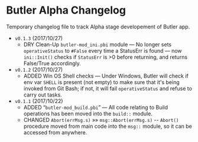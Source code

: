 Butler Alpha Changelog
======================

Temporary changelog file to track Alpha stage developement of Butler app.

-   `v0.1.3` (2017/10/27)
    -   DRY Clean-Up `butler-mod_ini.pbi` module — No longer sets `operativeStatus` to `#False` every time a StatusErr is found  — now `ini::Init()` checks if `StatusErr` is >0 before returning, and returns False/True accordingly.
-   `v0.1.2` (2017/10/27)
    -   ADDED Win OS Shell checks — Under Windows, Butler will check if env var `SHELL` is present (not empty) to make sure that it's being invoked from Git Bash; if not, it will fail `operativeStatus` and refuse to carry out tasks.
-   `v0.1.1` (2017/10/22)
    -   ADDED “`butler-mod_build.pbi`” — All code relating to Build operations has been moved into the `build::` module.
    -   CHANGED `Abort(errMsg.s)` »»  `msg::Abort(errMsg.s)` -- `Abort()` procedure moved from main code into the `msg::` module, so it can be accessed from anywhere.

